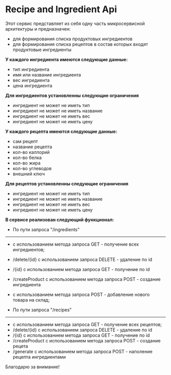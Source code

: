 # Recipe and Ingredient Api

Этот сервис представляет из себя одну часть микросервисной архитектуры и предназначен:
* для формирования списка продуктовых ингредиентов
* для формирования списка рецептов в состав которых входят продуктовые ингредиенты


**У каждого ингредиента имеются следующие данные:**
* тип ингредиента
* имя или название ингредиента
* вес ингредиента
* цена ингредиента

**Для ингредиентов установленны следующие ограничения**
* ингредиент не может не иметь тип
* ингредиент не может не иметь название
* ингредиент не может не иметь вес
* ингредиент не может не иметь цену

**У каждого рецепта имеются следующие данные:**
* сам рецепт
* название рецепта
* кол-во каллорий
* кол-во белка
* кол-во жира
* кол-во углеводов
* внешний ключ

**Для рецептов установленны следующие ограничения**
* ингредиент не может не иметь тип
* ингредиент не может не иметь название
* ингредиент не может не иметь вес
* ингредиент не может не иметь цену

**В сервисе реализован следующий функционал:**

* По пути запроса "/ingredients" 
---
* с использованием метода запроса GET - получение всех ингредиентов;
* /delete/{id} с использованием запроса DELETE - удаление по id
* /{id} с использованием метода запроса GET - получение по id
* /createProduct с использованием метода запроса POST - создание ингредиента
* с использованием метода запроса POST - добавление нового товара на склад;

* По пути запроса "/recipes"
---
* с использованием метода запроса GET - получение всех рецептов;
* /delete/{id} с использованием запроса DELETE - удаление по id
* /{id} с использованием метода запроса GET - получение по id
* /createProduct с использованием метода запроса POST - создание рецета
* /generate с использованием метода запроса POST - наполение рецепта ингредиентами

Благодарю за внимание!
